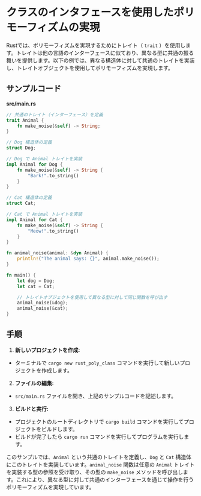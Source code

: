 # クラスのインタフェースを使用したポリモーフィズムの実現

Rustでは、ポリモーフィズムを実現するためにトレイト（ `trait` ）を使用します。トレイトは他の言語のインターフェースに似ており、異なる型に共通の振る舞いを提供します。以下の例では、異なる構造体に対して共通のトレイトを実装し、トレイトオブジェクトを使用してポリモーフィズムを実現します。

## サンプルコード
**src/main.rs**
```rust
// 共通のトレイト（インターフェース）を定義
trait Animal {
    fn make_noise(&self) -> String;
}

// Dog 構造体の定義
struct Dog;

// Dog で Animal トレイトを実装
impl Animal for Dog {
    fn make_noise(&self) -> String {
        "Bark!".to_string()
    }
}

// Cat 構造体の定義
struct Cat;

// Cat で Animal トレイトを実装
impl Animal for Cat {
    fn make_noise(&self) -> String {
        "Meow!".to_string()
    }
}

fn animal_noise(animal: &dyn Animal) {
    println!("The animal says: {}", animal.make_noise());
}

fn main() {
    let dog = Dog;
    let cat = Cat;

    // トレイトオブジェクトを使用して異なる型に対して同じ関数を呼び出す
    animal_noise(&dog);
    animal_noise(&cat);
}
```

## 手順
1. **新しいプロジェクトを作成:**
- ターミナルで `cargo new rust_poly_class` コマンドを実行して新しいプロジェクトを作成します。

2. **ファイルの編集:**
- `src/main.rs` ファイルを開き、上記のサンプルコードを記述します。

3. **ビルドと実行:**
- プロジェクトのルートディレクトリで `cargo build` コマンドを実行してプロジェクトをビルドします。
- ビルドが完了したら `cargo run` コマンドを実行してプログラムを実行します。

このサンプルでは、`Animal` という共通のトレイトを定義し、`Dog` と `Cat` 構造体にこのトレイトを実装しています。`animal_noise` 関数は任意の `Animal` トレイトを実装する型の参照を受け取り、その型の `make_noise` メソッドを呼び出します。これにより、異なる型に対して共通のインターフェースを通じて操作を行うポリモーフィズムを実現しています。
